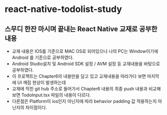 # react-native-todolist-study

## 스무디 한잔 마시며 끝내는 React Native 교재로 공부한 내용

- 교재 내용은 IOS를 기준으로 MAC OS로 되어있으나 나의 PC는 Window이기에 Android 를 기준으로 공부하였다.
- Android Studio설치 및 Android SDK 설정 / AVM 설정 등 교재내용을 바탕으로 공부하였다.
- 이 프로젝트는 Chapter6의 내용만을 담고 있고 교재내용을 따라가다 보면 마지막에 UI 깨짐 현상이 발생하는데
- 교재에 적힌 git hub 주소로 들어가서 Chapter6 내용의 최종 push 내용과 비교해 보면 TodoInput.tsx 파일의 내용이 다르다.
- 다른점은 Platform이 ios인지 아닌지에 따라 behavior padding 값 적용하는지 아닌지의 차이점이다.
